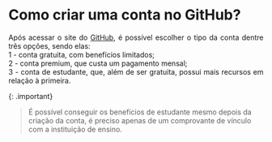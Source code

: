 
<h1>Como criar uma conta no GitHub?</h1>

<p align = "justify">
Após acessar o site do <a href="https://github.com/">GitHub</a>, é possível escolher o tipo da conta dentre três opções, sendo elas:
<br>1 - conta gratuita, com benefícios limitados;
<br>2 - conta premium, que custa um pagamento mensal; 
<br>3 - conta de estudante, que, além de ser gratuita, possui mais recursos em relação à primeira.
</p>

{: .important} 
>É possível conseguir os benefícios de estudante mesmo depois da criação da conta, é preciso apenas de um comprovante de vínculo com a instituição de ensino.
